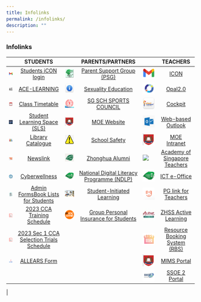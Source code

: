 ```yaml
---
title: Infolinks
permalink: /infolinks/
description: ""
---
```

### **Infolinks**

|  | STUDENTS |  | PARENTS/PARTNERS |  | TEACHERS |
|---|:---:|---|:---:|---|:---:|
| <img src="/images/Icon.png"> | [Students iCON login](https://workspace.google.com/dashboard) | <img src="/images/PSG.png">  | [Parent Support Group (PSG)](https://staging.d1ph2u5puaqsvh.amplifyapp.com/about-us/psg/) |<img src="/images/Icon.png"> | [ICON](https://icon.moe.edu.sg/) |
| <img src="/images/s2.png"> | [ACE-LEARNING](https://www.ace-learning.com/) |<img src="/images/SE.png">  | [Sexuality Education](https://staging.d1ph2u5puaqsvh.amplifyapp.com/sex-edu) | <img src="/images/OPAL.png">  | [Opal2.0](https://www.opal2.moe.edu.sg/app/learner) |
| <img src="/images/s3.png">| [Class Timetable](https://staging.d1ph2u5puaqsvh.amplifyapp.com/announcements/class-timetable-for-202/) |<img src="/images/SSSC.png"> | [SG SCH SPORTS COUNCIL](https://nsg.moe.edu.sg/sssc) | ![](/images/t3.png) | [Cockpit](https://schoolcockpit.moe.gov.sg/)  |
|<img src="/images/SLS.png"> | [Student Learning Space (SLS)](https://vle.learning.moe.edu.sg/) | <img src="/images/MOE.png"> | [MOE Website](https://www.moe.gov.sg/) | <img src="/images/Outlook.png">  | [Web-based Outlook](https://schools.gov.sg) |
|<img src="/images/s5.png"> | [Library Catalogue](https://schoolibrary.moe.edu.sg/zhonghuasec) | <img src="/images/SS.png">  | [School Safety](https://intranet.moe.gov.sg/schoolsafety/)  | <img src="/images/MOE.png"> | [MOE Intranet](https://intranet.moe.gov.sg/)  |
| <img src="/images/s6.png"> | [Newslink](https://www.newslink.sg/user/Login.action?login=&loginKey=vyTVq8L4j1coT5p9N6ZOau2kD%2FHuyVB0EnG7V35h6ZQ%3D%0D%0A) | ![](/images/p6.jpg) | [Zhonghua Alumni](https://zhonghua-alumni.org.sg/) | <img src="/images/AST.jpeg">  | [Academy of Singapore Teachers](https://academyofsingaporeteachers.moe.edu.sg/) |
|<img src="/images/s7.png"> | [Cyberwellness](https://www.csa.gov.sg/gosafeonline/) | ![](/images/logo.png) | [National Digital Literacy Programme (NDLP)](https://sites.google.com/moe.edu.sg/zhssndlp) | <img src="/images/logo.png">  | [ICT e-Office](https://sites.google.com/moe.edu.sg/zhssictoffice/home) |
| <img src="/images/s8.jpeg"> | [Admin FormsBook Lists for Students](https://staging.d1ph2u5puaqsvh.amplifyapp.com/announcements/admin-forms-Book-Lists-for-students/) | <img src="/images/SIL.jpg"> | [Student-Initiated Learning](https://sites.google.com/moe.edu.sg/zhsssil) | <img src="/images/PG.png">  | [PG link for Teachers](https://pg.moe.edu.sg/) |
| <img src="/images/PDF.png"> | [2023 CCA Training Schedule](/files/2022%20cca%20schedule.pdf) |<img src="/images/ntuc.png">  | [Group Personal Insurance for Students](https://www.income.com.sg/group-insurance-for-schools-and-moe-personnel/group-personal-accident-for-students) | ![](/images/t9.jpg) | [ZHSS Active Learning](https://sites.google.com/moe.edu.sg/zhssactive/home) |
|<img src="/images/PDF.png">| [2023 Sec 1 CCA Selection Trials Schedule](/files/cca%20trials.pdf) |  |  |<img src="/images/RBS.png">| [Resource Booking System (RBS)](https://rbs.avero-tech.com/) |
|<img src="/images/All Ears.png"> | [ALLEARS Form](https://forms.moe.edu.sg/) |  |  |<img src="/images/MOE.png"> | [MIMS Portal](https://portal.mims.moe.gov.sg/) |
|  |     |  |     | <img src="/images/SSOE2.jpg">| [SSOE 2 Portal](https://adfs.schools.moe.edu.sg/adfs/ls/?SAMLRequest=jVJbT8IwFP4rS9%2FZpVxt2BKEGElQF5g%2B%2BFa6M2jStbOnm%2FrvHQMDPkB8Pf1u53ydIi8Vrdisdnu9ho8a0HlfpdLIji8xqa1mhqNEpnkJyJxgm9nTilE%2FZJU1zgijiDdDBOuk0XOjsS7BbsA2UsDrehWTvXMVsiBANED90oAPee3jLtC8qfgO%2FNwQb9FaS80PGmcGzwv0UeyNUXhJPMwDhQHxHowV0MWPScEVAvGWi5hsnudCjIfjkE76UPRHvMi3k0EhxpPBoKBiANBvgZhyRNnAmYpYw1Kj49rFhIaU9sK7Hh1lIWV0yKKRH0b0nXjpafF7qXOpd7evtD2CkD1mWdpLXzZZJ9DIHOxzi%2F7ngd7AYnecVpMk064f1gW2l5XdzsJ%2FeyLJNdNpcCl9MqrYIelykRolxbc3U8p8zi1w16Z3toauiJK76%2B6RH3UTmfeKDspqjRUIWUjISZCcbP%2F%2BxeQH&RelayState=https%3A%2F%2Fssoe2.moe.edu.sg%2Fnavpage.do) |
|